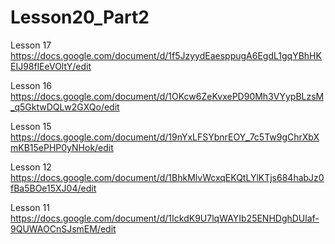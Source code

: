 # Lesson20_Part2

Lesson 17
https://docs.google.com/document/d/1f5JzyydEaesppugA6EgdL1gqYBhHKEIJ98flEeVOltY/edit

Lesson 16
https://docs.google.com/document/d/1OKcw6ZeKvxePD90Mh3VYypBLzsM_q5GktwDQLw2GXQo/edit

Lesson 15
https://docs.google.com/document/d/19nYxLFSYbnrEOY_7c5Tw9gChrXbXmKB15ePHP0yNHok/edit

Lesson 12
https://docs.google.com/document/d/1BhkMlvWcxqEKQtLYlKTjs684habJz0fBa5BOe15XJ04/edit

Lesson 11
https://docs.google.com/document/d/1IckdK9U7lqWAYIb25ENHDghDUlaf-9QUWAOCnSJsmEM/edit